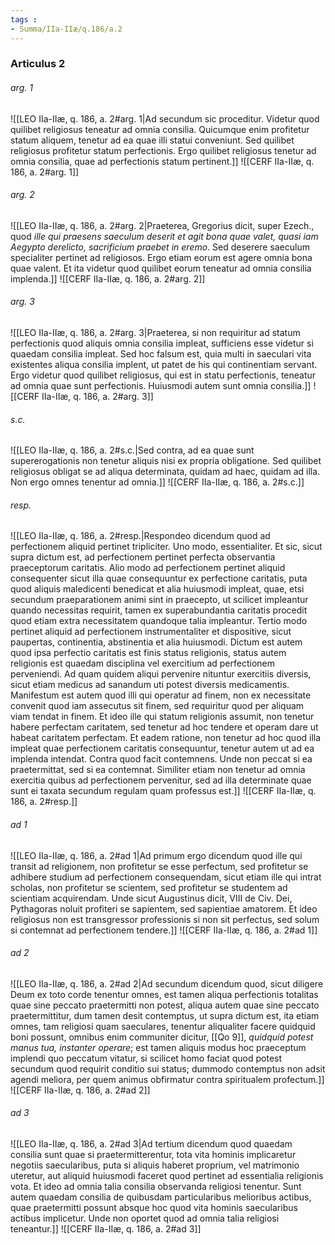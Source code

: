 ```yaml
---
tags : 
- Summa/IIa-IIæ/q.186/a.2
---
```


### Articulus 2

###### arg. 1
![[LEO IIa-IIæ, q. 186, a. 2#arg. 1|Ad secundum sic proceditur. Videtur quod quilibet religiosus teneatur ad omnia consilia. Quicumque enim profitetur statum aliquem, tenetur ad ea quae illi statui conveniunt. Sed quilibet religiosus profitetur statum perfectionis. Ergo quilibet religiosus tenetur ad omnia consilia, quae ad perfectionis statum pertinent.]]
![[CERF IIa-IIæ, q. 186, a. 2#arg. 1]]

###### arg. 2
![[LEO IIa-IIæ, q. 186, a. 2#arg. 2|Praeterea, Gregorius dicit, super Ezech., quod *ille qui praesens saeculum deserit et agit bona quae valet, quasi iam Aegypto derelicto, sacrificium praebet in eremo*. Sed deserere saeculum specialiter pertinet ad religiosos. Ergo etiam eorum est agere omnia bona quae valent. Et ita videtur quod quilibet eorum teneatur ad omnia consilia implenda.]]
![[CERF IIa-IIæ, q. 186, a. 2#arg. 2]]

###### arg. 3
![[LEO IIa-IIæ, q. 186, a. 2#arg. 3|Praeterea, si non requiritur ad statum perfectionis quod aliquis omnia consilia impleat, sufficiens esse videtur si quaedam consilia impleat. Sed hoc falsum est, quia multi in saeculari vita existentes aliqua consilia implent, ut patet de his qui continentiam servant. Ergo videtur quod quilibet religiosus, qui est in statu perfectionis, teneatur ad omnia quae sunt perfectionis. Huiusmodi autem sunt omnia consilia.]]
![[CERF IIa-IIæ, q. 186, a. 2#arg. 3]]

###### s.c.
![[LEO IIa-IIæ, q. 186, a. 2#s.c.|Sed contra, ad ea quae sunt supererogationis non tenetur aliquis nisi ex propria obligatione. Sed quilibet religiosus obligat se ad aliqua determinata, quidam ad haec, quidam ad illa. Non ergo omnes tenentur ad omnia.]]
![[CERF IIa-IIæ, q. 186, a. 2#s.c.]]

###### resp.
![[LEO IIa-IIæ, q. 186, a. 2#resp.|Respondeo dicendum quod ad perfectionem aliquid pertinet tripliciter. Uno modo, essentialiter. Et sic, sicut supra dictum est, ad perfectionem pertinet perfecta observantia praeceptorum caritatis. Alio modo ad perfectionem pertinet aliquid consequenter sicut illa quae consequuntur ex perfectione caritatis, puta quod aliquis maledicenti benedicat et alia huiusmodi impleat, quae, etsi secundum praeparationem animi sint in praecepto, ut scilicet impleantur quando necessitas requirit, tamen ex superabundantia caritatis procedit quod etiam extra necessitatem quandoque talia impleantur. Tertio modo pertinet aliquid ad perfectionem instrumentaliter et dispositive, sicut paupertas, continentia, abstinentia et alia huiusmodi. Dictum est autem quod ipsa perfectio caritatis est finis status religionis, status autem religionis est quaedam disciplina vel exercitium ad perfectionem perveniendi. Ad quam quidem aliqui pervenire nituntur exercitiis diversis, sicut etiam medicus ad sanandum uti potest diversis medicamentis. Manifestum est autem quod illi qui operatur ad finem, non ex necessitate convenit quod iam assecutus sit finem, sed requiritur quod per aliquam viam tendat in finem. Et ideo ille qui statum religionis assumit, non tenetur habere perfectam caritatem, sed tenetur ad hoc tendere et operam dare ut habeat caritatem perfectam. Et eadem ratione, non tenetur ad hoc quod illa impleat quae perfectionem caritatis consequuntur, tenetur autem ut ad ea implenda intendat. Contra quod facit contemnens. Unde non peccat si ea praetermittat, sed si ea contemnat. Similiter etiam non tenetur ad omnia exercitia quibus ad perfectionem pervenitur, sed ad illa determinate quae sunt ei taxata secundum regulam quam professus est.]]
![[CERF IIa-IIæ, q. 186, a. 2#resp.]]

###### ad 1
![[LEO IIa-IIæ, q. 186, a. 2#ad 1|Ad primum ergo dicendum quod ille qui transit ad religionem, non profitetur se esse perfectum, sed profitetur se adhibere studium ad perfectionem consequendam, sicut etiam ille qui intrat scholas, non profitetur se scientem, sed profitetur se studentem ad scientiam acquirendam. Unde sicut Augustinus dicit, VIII de Civ. Dei, Pythagoras noluit profiteri se sapientem, sed sapientiae amatorem. Et ideo religiosus non est transgressor professionis si non sit perfectus, sed solum si contemnat ad perfectionem tendere.]]
![[CERF IIa-IIæ, q. 186, a. 2#ad 1]]

###### ad 2
![[LEO IIa-IIæ, q. 186, a. 2#ad 2|Ad secundum dicendum quod, sicut diligere Deum ex toto corde tenentur omnes, est tamen aliqua perfectionis totalitas quae sine peccato praetermitti non potest, aliqua autem quae sine peccato praetermittitur, dum tamen desit contemptus, ut supra dictum est, ita etiam omnes, tam religiosi quam saeculares, tenentur aliqualiter facere quidquid boni possunt, omnibus enim communiter dicitur, [[Qo 9]], *quidquid potest manus tua, instanter operare*; est tamen aliquis modus hoc praeceptum implendi quo peccatum vitatur, si scilicet homo faciat quod potest secundum quod requirit conditio sui status; dummodo contemptus non adsit agendi meliora, per quem animus obfirmatur contra spiritualem profectum.]]
![[CERF IIa-IIæ, q. 186, a. 2#ad 2]]

###### ad 3
![[LEO IIa-IIæ, q. 186, a. 2#ad 3|Ad tertium dicendum quod quaedam consilia sunt quae si praetermitterentur, tota vita hominis implicaretur negotiis saecularibus, puta si aliquis haberet proprium, vel matrimonio uteretur, aut aliquid huiusmodi faceret quod pertinet ad essentialia religionis vota. Et ideo ad omnia talia consilia observanda religiosi tenentur. Sunt autem quaedam consilia de quibusdam particularibus melioribus actibus, quae praetermitti possunt absque hoc quod vita hominis saecularibus actibus implicetur. Unde non oportet quod ad omnia talia religiosi teneantur.]]
![[CERF IIa-IIæ, q. 186, a. 2#ad 3]]

